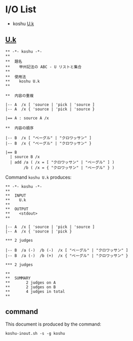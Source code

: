 # I/O List

- koshu [U.k](#uk)



## [U.k](U.k)

```
** -*- koshu -*-
**
**  題名
**    甲州記法の ABC - U リストと集合
**
**  使用法
**    koshu U.k
**

**  内容の重複

|-- A  /x [ 'source | 'pick | 'source ]
|-- A  /x { 'source | 'pick | 'source }

|== A : source A /x

**  内容の順序

|-- B  /x [ "ベーグル" | "クロワッサン" ]
|-- B  /x { "ベーグル" | "クロワッサン" }

|== B
  | source B /x
  | add /a ( /x = [ "クロワッサン" | "ベーグル" ] )
        /b ( /x = { "クロワッサン" | "ベーグル" } )

```

Command `koshu U.k` produces:

```
** -*- koshu -*-
**
**  INPUT
**    U.k
**
**  OUTPUT
**    <stdout>
**

|-- A  /x [ 'source | 'pick | 'source ]
|-- A  /x { 'source | 'pick }

*** 2 judges

|-- B  /a (-)  /b (-)  /x [ "ベーグル" | "クロワッサン" ]
|-- B  /a (-)  /b (+)  /x { "ベーグル" | "クロワッサン" }

*** 2 judges

**
**  SUMMARY
**       2 judges on A
**       2 judges on B
**       4 judges in total
**
```



## command

This document is produced by the command:

```
koshu-inout.sh -s -g koshu
```
